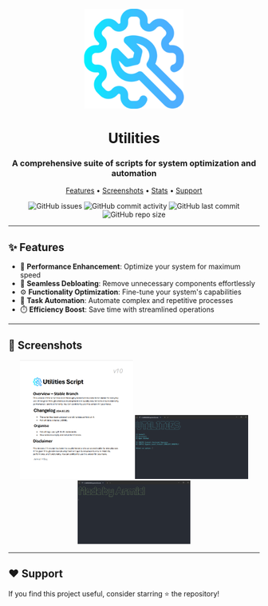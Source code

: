 <p align="center">
  <img src="https://github.com/Abscissa24/Utilities/blob/main/Assets/support.png" width="200">
  <h1 align="center"><b>Utilities</b></h1>
  <h3 align="center">A comprehensive suite of scripts for system optimization and automation</h3>
</p>

<p align="center">
  <a href="#features">Features</a> •
  <a href="#screenshots">Screenshots</a> •
  <a href="#stats">Stats</a> •
  <a href="#support">Support</a>
</p>

<p align="center">
  <img alt="GitHub issues" src="https://img.shields.io/github/issues/Abscissa24/Utilities?color=blue">
  <img alt="GitHub commit activity" src="https://img.shields.io/github/commit-activity/m/Abscissa24/Utilities">
  <img alt="GitHub last commit" src="https://img.shields.io/github/last-commit/Abscissa24/Utilities">
  <img alt="GitHub repo size" src="https://img.shields.io/github/repo-size/Abscissa24/Utilities">
</p>

---

## ✨ Features

- 🚀 **Performance Enhancement**: Optimize your system for maximum speed
- 🧹 **Seamless Debloating**: Remove unnecessary components effortlessly
- ⚙️ **Functionality Optimization**: Fine-tune your system's capabilities
- 🤖 **Task Automation**: Automate complex and repetitive processes
- ⏱️ **Efficiency Boost**: Save time with streamlined operations

---

## 📸 Screenshots

<div align="center">
  
  <img src="https://github.com/Abscissa24/Utilities/blob/main/Assets/Screenshots/DOC.png?raw=true" width="45%">
  <img src="https://github.com/Abscissa24/Utilities/blob/main/Assets/Screenshots/Setup.png?raw=true" width="45%">
  <img src="https://github.com/Abscissa24/Utilities/blob/main/Assets/Screenshots/Me.png?raw=true" width="45%">
</div>

---


## ❤️ Support
If you find this project useful, consider starring ⭐ the repository!
</p>
